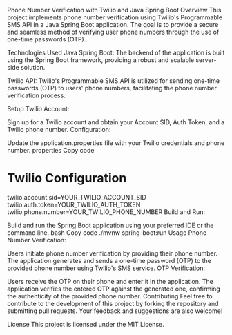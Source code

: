 Phone Number Verification with Twilio and Java Spring Boot
Overview
This project implements phone number verification using Twilio's Programmable SMS API in a Java Spring Boot application. The goal is to provide a secure and seamless method of verifying user phone numbers through the use of one-time passwords (OTP).

Technologies Used
Java Spring Boot: The backend of the application is built using the Spring Boot framework, providing a robust and scalable server-side solution.

Twilio API: Twilio's Programmable SMS API is utilized for sending one-time passwords (OTP) to users' phone numbers, facilitating the phone number verification process.

Setup
Twilio Account:

Sign up for a Twilio account and obtain your Account SID, Auth Token, and a Twilio phone number.
Configuration:

Update the application.properties file with your Twilio credentials and phone number.
properties
Copy code
# Twilio Configuration
twilio.account.sid=YOUR_TWILIO_ACCOUNT_SID
twilio.auth.token=YOUR_TWILIO_AUTH_TOKEN
twilio.phone.number=YOUR_TWILIO_PHONE_NUMBER
Build and Run:

Build and run the Spring Boot application using your preferred IDE or the command line.
bash
Copy code
./mvnw spring-boot:run
Usage
Phone Number Verification:

Users initiate phone number verification by providing their phone number.
The application generates and sends a one-time password (OTP) to the provided phone number using Twilio's SMS service.
OTP Verification:

Users receive the OTP on their phone and enter it in the application.
The application verifies the entered OTP against the generated one, confirming the authenticity of the provided phone number.
Contributing
Feel free to contribute to the development of this project by forking the repository and submitting pull requests. Your feedback and suggestions are also welcome!

License
This project is licensed under the MIT License.







